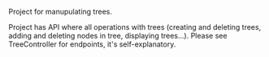 Project for manupulating trees.

Project has API where all operations with trees (creating and deleting trees, adding and deleting nodes in tree, displaying trees...).
Please see TreeController for endpoints, it's self-explanatory.


